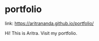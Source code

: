 # portfolio
link: https://aritrananda.github.io/portfolio/
<p>Hi! This is Aritra. Visit my portfolio.</p>

